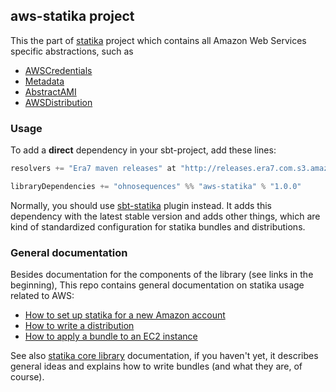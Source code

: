 ## aws-statika project

This the part of [statika](https://github.com/ohnosequences/statika) project which contains all Amazon Web Services specific abstractions, such as

* [AWSCredentials](docs/code/package.md)
* [Metadata](docs/code/Metadata.md)
* [AbstractAMI](docs/code/AMI.md)
* [AWSDistribution](docs/code/AWSDistribution.md)

### Usage

To add a **direct** dependency in your sbt-project, add these lines:

```scala
resolvers += "Era7 maven releases" at "http://releases.era7.com.s3.amazonaws.com"

libraryDependencies += "ohnosequences" %% "aws-statika" % "1.0.0"
```

Normally, you should use [sbt-statika](https://github.com/ohnosequences/sbt-statika) plugin instead. It adds this dependency with the latest stable version and adds other things, which are kind of standardized configuration for statika bundles and distributions.

### General documentation

Besides documentation for the components of the library (see links in the beginning), This repo contains general documentation on statika usage related to AWS:

* [How to set up statika for a new Amazon account](docs/how-to-set-up-statika.md)
* [How to write a distribution](docs/how-to-write-a-distribution.md)
* [How to apply a bundle to an EC2 instance](docs/how-to-apply-a-bundle.md)

See also [statika core library](https://github.com/ohnosequences/statika) documentation, if you haven't yet, it describes general ideas and explains how to write bundles (and what they are, of course).
